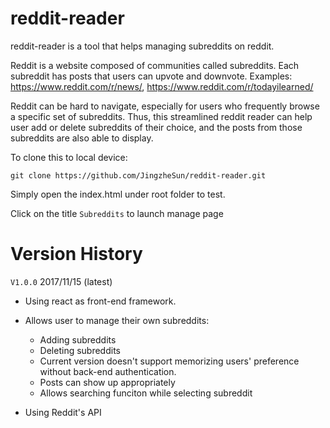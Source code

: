 reddit-reader
===
reddit-reader is a tool that helps managing subreddits on reddit.

Reddit is a website composed of communities called subreddits. Each subreddit has posts that users can upvote and downvote. Examples: https://www.reddit.com/r/news/, https://www.reddit.com/r/todayilearned/

Reddit can be hard to navigate, especially for users who frequently browse a specific set of subreddits. Thus, this streamlined reddit reader can help user add or delete subreddits of their choice, and the posts from those subreddits are also able to display.

To clone this to local device:

    git clone https://github.com/JingzheSun/reddit-reader.git


Simply open the index.html under root folder to test.

Click on the title ``Subreddits`` to launch manage page



Version History
===

``V1.0.0`` 2017/11/15 (latest)

* Using react as front-end framework.
* Allows user to manage their own subreddits:
 
  * Adding subreddits
  * Deleting subreddits
  * Current version doesn't support memorizing users' preference without back-end authentication. 
  * Posts can show up appropriately
  * Allows searching funciton while selecting subreddit

* Using Reddit's API